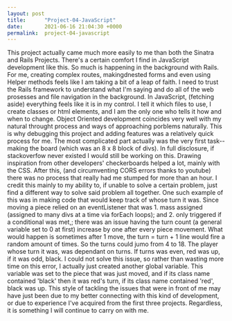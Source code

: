 ```yaml
---
layout: post
title:      "Project-04-JavaScript"
date:       2021-06-16 21:04:30 +0000
permalink:  project-04-javascript
---
```



This project actually came much more easily to me than both the Sinatra and Rails Projects. There's a certain comfort I find in JavaScript development like this. So much is happening in the background with Rails. For me,  creating complex routes, makingdnested forms and even using Helper methods feels like I am taking a bit of a leap of faith. I need to trust the Rails framework to understand what I'm saying and do all of the web prosesses and file navigation in the background. In JavaScript, (fetching aside) everything feels like it is in my control. I tell it which files to use, I create classes or html elements, and I am the only one who tells it how and when to change. Object Oriented development coincides very well with my natural throught process and ways of approaching porblems naturally. This is why debugging this project and adding features was a relatively quick process for me. 
The most complicated part actually was the very first task-- making the board (which was an 8 x 8 block of divs). In full disclosure, if stackoverfow never existed I would still be working on this. Drawing inspiration from other developers' checkerboards helped a lot, mainly with the CSS. After this, (and circumventing CORS errors thanks to youtube) there was no process that really had me stumped for more than an hour. I credit this mainly to my ability to, if unable to solve a certain problem, just find a different way to solve said problem all together. One such example of this was in making code that would keep track of whose turn it was. Since moving a piece relied on an eventListener that was 1. mass assigned (assigned to many divs at a time via forEach loops); and 2. only triggered if a conditional was met,; there was an issue having the turn count (a general variable set to 0 at first) increase by one after every piece movement. What would happen is sometimes after 1 move, the turn = turn + 1 line would fire a random amount of times. So the turns could jumo from 4 to 18. The player whose turn it was, was dependant on turns. If turns was even, red was up, if it was odd, black. I could not solve this issue, so rather than wasting more time on this error, I actually just created another global variable. This variable was set to the piece that was just moved, and if its class name contained 'black' then it was red's turn, if its class name contained 'red', black was up. 
This style of tackling the issues that were in front of me may have just been due to my better connecting with this kind of development, or due to experience I've acquired from the first three projects. Regardless, it is something I will continue to carry on with me.
